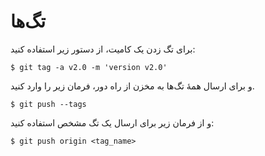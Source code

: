 تگ‌ها
=====

برای تگ زدن یک کامیت، از دستور زیر استفاده کنید:

```
$ git tag -a v2.0 -m 'version v2.0'
```

و برای ارسال همهٔ تگ‌ها به مخزن از راه دور، فرمان زیر را وارد کنید.

```
$ git push --tags
```

و از فرمان زیر برای ارسال یک تگ مشخص استفاده کنید:

```
$ git push origin <tag_name>
```
